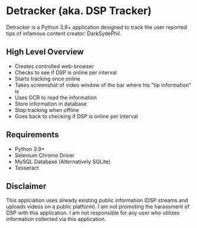 # Detracker (aka. DSP Tracker)
Detracker is a Python 3.9+ application designed to track the user reported tips of infamous content creator: DarkSydePhil.

## High Level Overview
- Creates controlled web-browser
- Checks to see if DSP is online per interval
- Starts tracking once online
- Takes screenshot of video window of the bar where his "tip information" is
- Uses OCR to read the information
- Store information in database
- Stop tracking when offline
- Goes back to checking if DSP is online per interval

## Requirements
- Python 3.9+ 
- Selenium Chrome Driver
- MySQL Database (Alternatively SQLite)
- Tesseract

## Disclaimer
This applciation uses already existing public information (DSP streams and uploads videos on a public platform).
I am not promoting the harassment of DSP with this application. 
I am not responsible for any user who utilizes information collected via this application.